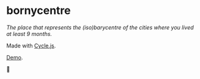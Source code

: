 # bornycentre
_The place that represents the (iso)barycentre of the cities where you lived at least 9 months._

Made with [Cycle.js](http://cycle.js.org/).

[Demo](http://bornycentre.herokuapp.com/).

:ghost:

